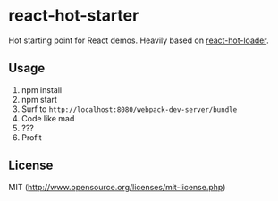 # react-hot-starter

Hot starting point for React demos. Heavily based on [react-hot-loader](https://github.com/gaearon/react-hot-loader).

## Usage

1. npm install
2. npm start
3. Surf to `http://localhost:8080/webpack-dev-server/bundle`
4. Code like mad
5. ???
6. Profit

## License

MIT (http://www.opensource.org/licenses/mit-license.php)
